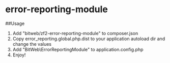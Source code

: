 error-reporting-module
======================
##Usage

1. Add "bitweb/zf2-error-reporting-module" to composer.json
2. Copy error_reporting.global.php.dist to your application autoload dir and change the values
3. Add "BitWeb\ErrorReportingModule" to application.config.php 
4. Enjoy!
